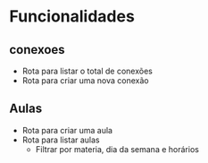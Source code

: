 # Funcionalidades

## conexoes

- Rota para listar o total de conexões
- Rota para criar uma nova conexão 

## Aulas

- Rota para criar uma aula
- Rota para listar aulas
    - Filtrar por materia, dia da semana e horários